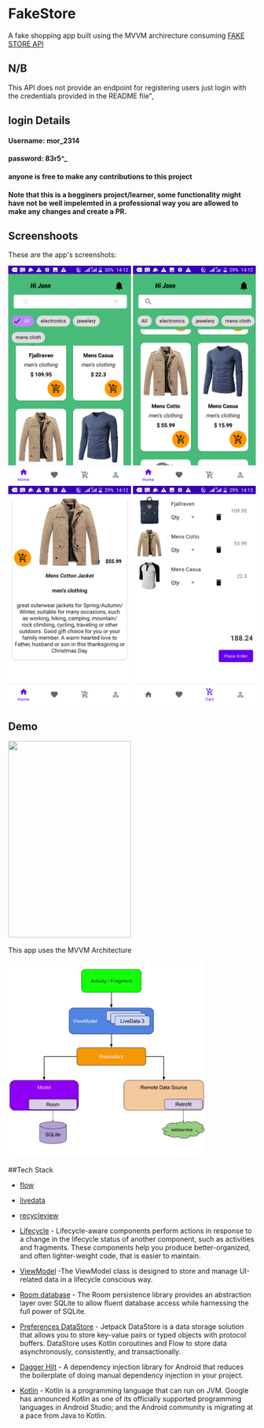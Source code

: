 
# FakeStore
A fake shopping app built using the MVVM archirecture consuming  [FAKE STORE API](https://fakestoreapi.com/)

## N/B
This API does not provide an endpoint for registering users 
just login with the credentials provided in the README file",

## login Details
#### Username: mor_2314
#### password: 83r5^_

#### anyone is free to make any contributions to this project

#### Note that this is a begginers project/learner, some functionality might have not be well impelemted in a professional way you are allowed to make any changes and create a PR.


## Screenshoots
These are the app's screenshots:

<img src="screenshoots/home.png" width= 250/> <img src="screenshoots/homes.png" width=250/>
<img src="screenshoots/productItem.png" width=250/> <img src="screenshoots/cart.png" width=250/>


## Demo
<img src="demo/gif.gif" width=250 height=400  />
 
 
 
 This app uses the MVVM Architecture 
 
 <img src="screenshoots/MVVM Architecture.png" width=400/>
 
 
 ##Tech Stack
 
 - [flow](https://developer.android.com/kotlin/flow)
 - [livedata](https://developer.android.com/topic/libraries/architecture/livedata)
 - [recycleview](https://developer.android.com/guide/topics/ui/layout/recyclerview?gclid=CjwKCAjwi8iXBhBeEiwAKbUofS6ZKVc5_ChXbW5daa1KUuqSc9jI5e_xI73tLv9SgSvWjGlsU-1CgxoCuYgQAvD_BwE&gclsrc=aw.ds)
 - [Lifecycle](https://developer.android.com/topic/libraries/architecture/lifecycle) - Lifecycle-aware components perform actions in response to a change in the lifecycle status of another component, such as activities and fragments. These components help you produce better-organized, and often lighter-weight code, that is easier to maintain.
 
 - [ViewModel](https://developer.android.com/topic/libraries/architecture/viewmodel) -The ViewModel class is designed to store and manage UI-related data in a lifecycle conscious way.
  
  - [Room database](https://developer.android.com/training/data-storage/room) - The Room persistence library provides an abstraction layer over SQLite to allow fluent database access while harnessing the full power of SQLite.
  - [Preferences DataStore](https://developer.android.com/topic/libraries/architecture/datastore) - Jetpack DataStore is a data storage solution that allows you to store key-value pairs or typed objects with protocol buffers. DataStore uses Kotlin coroutines and Flow to store data asynchronously, consistently, and transactionally.
  - [Dagger Hilt](https://developer.android.com/training/dependency-injection/hilt-android) - A dependency injection library for Android that reduces the boilerplate of doing manual dependency injection in your project.
  
  - [Kotlin](https://developer.android.com/kotlin) - Kotlin is a programming language that can run on JVM. Google has announced Kotlin as one of its officially supported programming languages in Android Studio; and the Android community is migrating at a pace from Java to Kotlin.
 
